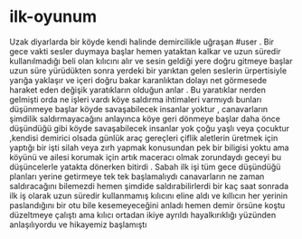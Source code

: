 # ilk-oyunum
Uzak diyarlarda bir köyde kendi halinde demircilikle uğraşan #user . Bir gece vakti sesler duymaya başlar hemen yataktan kalkar ve uzun süredir kullanılmadığı beli olan kılıcını alır ve sesin geldiği yere doğru gitmeye başlar uzun süre yürüdükten sonra yerdeki bir yarıktan gelen seslerin ürpertisiyle yarığa yaklaşır ve içeri doğru bakar karanlıktan dolayı net görmesede haraket eden değişik yaratıkların olduğun anlar . Bu yaratıklar nerden gelmişti orda ne işleri vardı köye saldırma ihtimaleri varmıydı bunları düşünmeye başlar köyde savaşabilecek insanlar yoktur , canavarların şimdilik saldırmayacağını anlayınca köye geri dönmeye başlar daha önce düşündüğü gibi köyde savaşabilecek insanlar yok çoğu yaşlı veya çocuktur ,kendisi demirici olsada günlük araç gereçleri çiflik aletlerin üretmek için yaptığı bir işti silah veya zırh yapmak konusundan pek bir biligisi yoktu ama  köyünü ve ailesi korumak için artık maceracı olmak zorundaydı geceyi bu düşüncelerle yatakta dönerken bitirdi . Sabah ilk işi tüm gece düşündüğü planları yerine getirmeye tek tek başlamalıydı canavarların ne zaman saldıracağını bilemezdi  hemen şimdide saldırabilirlerdi bir kaç saat sonrada ilk iş olarak uzun süredir kullanmamış kılıcını eline aldı ve kıllıcın her yerinin paslandığını bir otu bile kesemeyeceğini anladı hemen demir örsüne koştu düzeltmeye çalıştı ama kılıcı ortadan ikiye ayrıldı hayalkırıklığı yüzünden anlaşılıyordu ve hikayemiz başlamıştı
